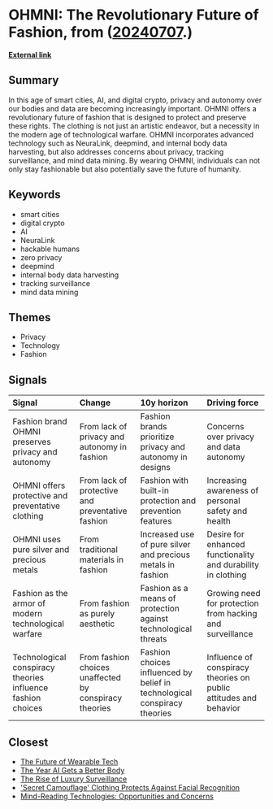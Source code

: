 # __OHMNI: The Revolutionary Future of Fashion__, from ([20240707](https://kghosh.substack.com/p/20240707).)

__[External link](https://ohmni.com/information)__



## Summary

In this age of smart cities, AI, and digital crypto, privacy and autonomy over our bodies and data are becoming increasingly important. OHMNI offers a revolutionary future of fashion that is designed to protect and preserve these rights. The clothing is not just an artistic endeavor, but a necessity in the modern age of technological warfare. OHMNI incorporates advanced technology such as NeuraLink, deepmind, and internal body data harvesting, but also addresses concerns about privacy, tracking surveillance, and mind data mining. By wearing OHMNI, individuals can not only stay fashionable but also potentially save the future of humanity.

## Keywords

* smart cities
* digital crypto
* AI
* NeuraLink
* hackable humans
* zero privacy
* deepmind
* internal body data harvesting
* tracking surveillance
* mind data mining

## Themes

* Privacy
* Technology
* Fashion

## Signals

| Signal                                                      | Change                                                 | 10y horizon                                                               | Driving force                                                     |
|:------------------------------------------------------------|:-------------------------------------------------------|:--------------------------------------------------------------------------|:------------------------------------------------------------------|
| Fashion brand OHMNI preserves privacy and autonomy          | From lack of privacy and autonomy in fashion           | Fashion brands prioritize privacy and autonomy in designs                 | Concerns over privacy and data autonomy                           |
| OHMNI offers protective and preventative clothing           | From lack of protective and preventative fashion       | Fashion with built-in protection and prevention features                  | Increasing awareness of personal safety and health                |
| OHMNI uses pure silver and precious metals                  | From traditional materials in fashion                  | Increased use of pure silver and precious metals in fashion               | Desire for enhanced functionality and durability in clothing      |
| Fashion as the armor of modern technological warfare        | From fashion as purely aesthetic                       | Fashion as a means of protection against technological threats            | Growing need for protection from hacking and surveillance         |
| Technological conspiracy theories influence fashion choices | From fashion choices unaffected by conspiracy theories | Fashion choices influenced by belief in technological conspiracy theories | Influence of conspiracy theories on public attitudes and behavior |

## Closest

* [The Future of Wearable Tech](a81c4775b91ccd0db3e1b84da893ac6f)
* [The Year AI Gets a Better Body](1f0a208e60ca217eb543648a46fe44ad)
* [The Rise of Luxury Surveillance](382ab5700ea4e7c189a438c6e024ef18)
* ['Secret Camouflage' Clothing Protects Against Facial Recognition](281fd0758b55c5d94dbc4a181e043f2c)
* [Mind-Reading Technologies: Opportunities and Concerns](95a515aafcc880230a55f57c5d902d3f)